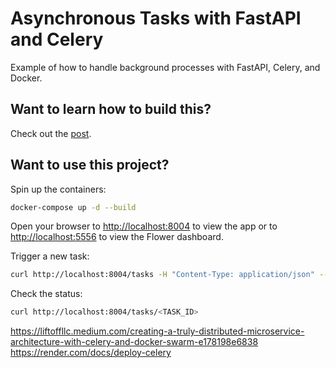 # Asynchronous Tasks with FastAPI and Celery

Example of how to handle background processes with FastAPI, Celery, and Docker.

## Want to learn how to build this?

Check out the [post](https://testdriven.io/blog/fastapi-and-celery/).

## Want to use this project?

Spin up the containers:

```sh
docker-compose up -d --build
```

Open your browser to [http://localhost:8004](http://localhost:8004) to view the app or to [http://localhost:5556](http://localhost:5556) to view the Flower dashboard.

Trigger a new task:

```sh
curl http://localhost:8004/tasks -H "Content-Type: application/json" --data '{"type": 0}'
```

Check the status:

```sh
curl http://localhost:8004/tasks/<TASK_ID>
```

<https://liftoffllc.medium.com/creating-a-truly-distributed-microservice-architecture-with-celery-and-docker-swarm-e178198e6838>
<https://render.com/docs/deploy-celery>
